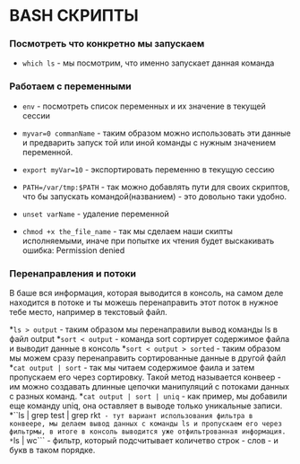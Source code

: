 # BASH СКРИПТЫ

### Посмотреть что конкретно мы запускаем

* ```which ls``` - мы посмотрим, что именно запускает данная команда

### Работаем с переменными

* ```env``` - посмотреть список переменных и их значение в текущей сессии
* ```myvar=0 commanName``` - таким образом можно использовать эти данные и предварить запуск той или иной команды с нужным значением переменной.
* ```export myVar=10``` - экспортировать переменню в текущую сессию

* ```PATH=/var/tmp:$PATH``` - так можно добавлять пути для своих скриптов, что бы запускать командой(названием) - это довольно таки удобно.
* ```unset varName``` - удаление переменной
* ```chmod +x the_file_name``` - так мы сделаем наши скипты исполняемыми, иначе при попытке их чтения будет выскакивать ошибка: Permission denied

### Перенаправления и потоки
В баше вся информация, которая выводится в консоль, на самом деле находится в потоке и ты можешь перенаправить этот поток в нужное тебе место, например в текстовый файл.

*```ls > output``` - таким образом мы перенаправили вывод команды ls в файл output
*```sort < output``` - команда sort сортирует содержимое файла и выводит данные в консоль
*```sort < output > sorted``` - таким образом мы можем сразу перенаправить сортированные данные в другой файл
*```cat output | sort``` - так мы читаем содержимое фаила и затем пропускаем его через сортировку. Такой метод называется конвеер - им можно создавать длинные цепочки манипуляций с потоками данных с разных команд.
*```cat output | sort | uniq``` - как пример, мы добавили еще команду uniq, она оставляет в выводе только уникальные записи.
*``ls | grep test | grep rkt``` - тут вариант использования фильтра в конвеере, мы делаем вывод данных с команды ls и пропускаем его через фильтрмы, в итоге в консоль выводится уже отфильтрованная информация.
*```ls | wc``` - фильтр, который подсчитывает количетво строк - слов - и букв в таком порядке. 